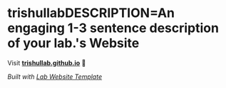 
# trishullabDESCRIPTION=An engaging 1-3 sentence description of your lab.'s Website

Visit **[trishullab.github.io](https://trishullab.github.io)** 🚀

_Built with [Lab Website Template](https://greene-lab.gitbook.io/lab-website-template-docs)_
